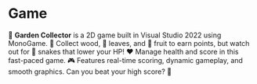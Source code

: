 # Game
🌳 **Garden Collector** is a 2D game built in Visual Studio 2022 using MonoGame. 🌿 Collect wood, 🍁 leaves, and 🍎 fruit to earn points, but watch out for 🐍 snakes that lower your HP! ❤️ Manage health and score in this fast-paced game. 🎮 Features real-time scoring, dynamic gameplay, and smooth graphics. Can you beat your high score? 🌟
